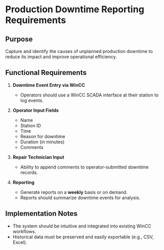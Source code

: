 # Production Downtime Reporting Requirements

## Purpose

Capture and identify the causes of unplanned production downtime to reduce its impact and improve operational efficiency.

## Functional Requirements

1. **Downtime Event Entry via WinCC**
   - Operators should use a WinCC SCADA interface at their station to log events.

2. **Operator Input Fields**
   - Name
   - Station ID
   - Time
   - Reason for downtime
   - Duration (in minutes)
   - Comments

3. **Repair Technician Input**
   - Ability to append comments to operator-submitted downtime records.

4. **Reporting**
   - Generate reports on a **weekly** basis or on demand.
   - Reports should summarize downtime events for analysis.

## Implementation Notes

- The system should be intuitive and integrated into existing WinCC workflows.
- Historical data must be preserved and easily exportable (e.g., CSV, Excel).
